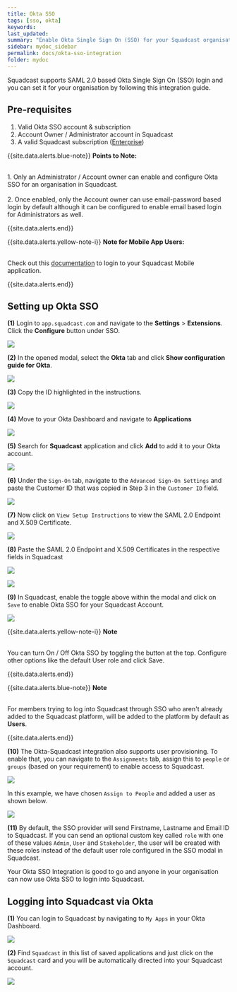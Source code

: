 ```yaml
---
title: Okta SSO
tags: [sso, okta]
keywords:
last_updated:
summary: "Enable Okta Single Sign On (SSO) for your Squadcast organisation"
sidebar: mydoc_sidebar
permalink: docs/okta-sso-integration
folder: mydoc
---
```


Squadcast supports SAML 2.0 based Okta Single Sign On (SSO) login and you can set it for your organisation by following this integration guide.

## Pre-requisites

1. Valid Okta SSO account & subscription
2. Account Owner / Administrator account in Squadcast
3. A valid Squadcast subscription ([Enterprise](https://www.squadcast.com/pricing))

{{site.data.alerts.blue-note}}
<b>Points to Note: </b>
<br/><br/><p>1. Only an Administrator / Account owner can enable and configure Okta SSO for an organisation in Squadcast.<br/><br/> 2. Once enabled, only the Account owner can use email-password based login by default although it can be configured to enable email based login for Administrators as well.</p>
{{site.data.alerts.end}}

{{site.data.alerts.yellow-note-i}}
<b>Note for Mobile App Users: </b>
<br/><br/><p>Check out this <a href="using-the-mobile-app#section-sso-login-support-for-mobile-apps">documentation</a> to login to your Squadcast Mobile application.</p>
{{site.data.alerts.end}}

## Setting up Okta SSO

**(1)** Login to `app.squadcast.com` and navigate to the **Settings** > **Extensions**. Click the **Configure** button under SSO.

![](images/sso_new_button.png)

**(2)** In the opened modal, select the **Okta** tab and click **Show configuration guide for Okta**.

![](images/okta_2_new.png)

**(3)** Copy the ID highlighted in the instructions.

![](images/okta_3.png)

**(4)** Move to your Okta Dashboard and navigate to **Applications**

![](images/okta_4.png)

**(5)** Search for **Squadcast** application and click **Add** to add it to your Okta account.

![](images/okta_5.png)

**(6)** Under the `Sign-On` tab, navigate to the `Advanced Sign-On Settings` and paste the Customer ID that was copied in Step 3 in the `Customer ID` field.

![](images/okta_5_1.png)

**(7)** Now click on `View Setup Instructions` to view the SAML 2.0 Endpoint and X.509 Certificate.

![](images/okta_6.png)

**(8)** Paste the SAML 2.0 Endpoint and X.509 Certificates in the respective fields in Squadcast

![](images/okta_7_new.png)

![](images/okta_8.png)

**(9)** In Squadcast, enable the toggle above within the modal and click on `Save` to enable Okta SSO for your Squadcast Account.

![](images/okta_9.png)

{{site.data.alerts.yellow-note-i}}
<b>Note</b><br/><br/>

<p>You can turn On / Off Okta SSO by toggling the button at the top. Configure other options like the default User role and click Save.</p>
{{site.data.alerts.end}}

{{site.data.alerts.blue-note}}
<b>Note</b><br/><br/>

<p>For members trying to log into Squadcast through SSO who aren't already added to the Squadcast platform, will be added to the platform by default as <b>Users</b>.</p>
{{site.data.alerts.end}}

**(10)** The Okta-Squadcast integration also supports user provisioning. To enable that, you can navigate to the `Assignments` tab, assign this to `people` or `groups` (based on your requirement) to enable access to Squadcast.

![](images/okta_10.png)

In this example, we have chosen `Assign to People` and added a user as shown below.

![](images/okta_11.png)

**(11)** By default, the SSO provider will send Firstname, Lastname and Email ID to Squadcast. If you can send an optional custom key called `role` with one of these values `Admin`, `User` and `Stakeholder`, the user will be created with these roles instead of the default user role configured in the SSO modal in Squadcast.

Your Okta SSO Integration is good to go and anyone in your organisation can now use Okta SSO to login into Squadcast.

## Logging into Squadcast via Okta

**(1)** You can login to Squadcast by navigating to `My Apps` in your Okta Dashboard.

![](images/okta_12.png)

**(2)** Find `Squadcast` in this list of saved applications and just click on the `Squadcast` card and you will be automatically directed into your Squadcast account.

![](images/okta_13.png)
